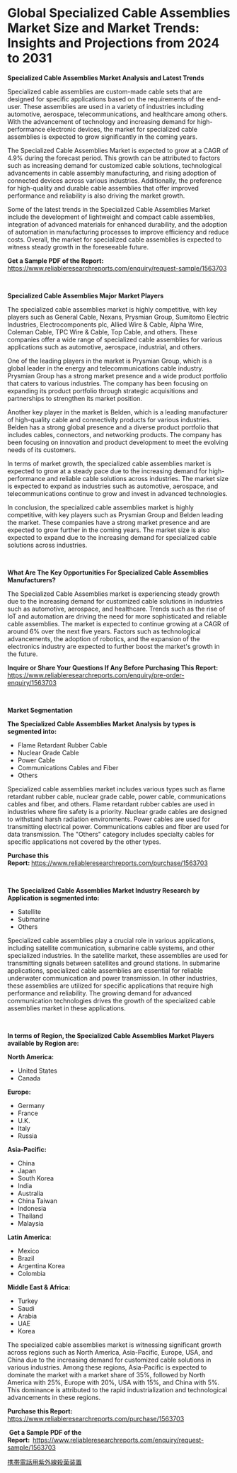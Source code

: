 <p><h1>Global Specialized Cable Assemblies Market Size and Market Trends: Insights and Projections from 2024 to 2031</h1></p><p><strong>Specialized Cable Assemblies Market Analysis and Latest Trends</strong></p>
<p><p>Specialized cable assemblies are custom-made cable sets that are designed for specific applications based on the requirements of the end-user. These assemblies are used in a variety of industries including automotive, aerospace, telecommunications, and healthcare among others. With the advancement of technology and increasing demand for high-performance electronic devices, the market for specialized cable assemblies is expected to grow significantly in the coming years.</p><p>The Specialized Cable Assemblies Market is expected to grow at a CAGR of 4.9% during the forecast period. This growth can be attributed to factors such as increasing demand for customized cable solutions, technological advancements in cable assembly manufacturing, and rising adoption of connected devices across various industries. Additionally, the preference for high-quality and durable cable assemblies that offer improved performance and reliability is also driving the market growth.</p><p>Some of the latest trends in the Specialized Cable Assemblies Market include the development of lightweight and compact cable assemblies, integration of advanced materials for enhanced durability, and the adoption of automation in manufacturing processes to improve efficiency and reduce costs. Overall, the market for specialized cable assemblies is expected to witness steady growth in the foreseeable future.</p></p>
<p><strong>Get a Sample PDF of the Report:&nbsp;</strong> <a href="https://www.reliableresearchreports.com/enquiry/request-sample/1563703">https://www.reliableresearchreports.com/enquiry/request-sample/1563703</a></p>
<p>&nbsp;</p>
<p><strong>Specialized Cable Assemblies Major Market Players</strong></p>
<p><p>The specialized cable assemblies market is highly competitive, with key players such as General Cable, Nexans, Prysmian Group, Sumitomo Electric Industries, Electrocomponents plc, Allied Wire & Cable, Alpha Wire, Coleman Cable, TPC Wire & Cable, Top Cable, and others. These companies offer a wide range of specialized cable assemblies for various applications such as automotive, aerospace, industrial, and others.</p><p>One of the leading players in the market is Prysmian Group, which is a global leader in the energy and telecommunications cable industry. Prysmian Group has a strong market presence and a wide product portfolio that caters to various industries. The company has been focusing on expanding its product portfolio through strategic acquisitions and partnerships to strengthen its market position.</p><p>Another key player in the market is Belden, which is a leading manufacturer of high-quality cable and connectivity products for various industries. Belden has a strong global presence and a diverse product portfolio that includes cables, connectors, and networking products. The company has been focusing on innovation and product development to meet the evolving needs of its customers.</p><p>In terms of market growth, the specialized cable assemblies market is expected to grow at a steady pace due to the increasing demand for high-performance and reliable cable solutions across industries. The market size is expected to expand as industries such as automotive, aerospace, and telecommunications continue to grow and invest in advanced technologies.</p><p>In conclusion, the specialized cable assemblies market is highly competitive, with key players such as Prysmian Group and Belden leading the market. These companies have a strong market presence and are expected to grow further in the coming years. The market size is also expected to expand due to the increasing demand for specialized cable solutions across industries.</p></p>
<p>&nbsp;</p>
<p><strong>What Are The Key Opportunities For Specialized Cable Assemblies Manufacturers?</strong></p>
<p><p>The Specialized Cable Assemblies market is experiencing steady growth due to the increasing demand for customized cable solutions in industries such as automotive, aerospace, and healthcare. Trends such as the rise of IoT and automation are driving the need for more sophisticated and reliable cable assemblies. The market is expected to continue growing at a CAGR of around 6% over the next five years. Factors such as technological advancements, the adoption of robotics, and the expansion of the electronics industry are expected to further boost the market's growth in the future.</p></p>
<p><strong>Inquire or Share Your Questions If Any Before Purchasing This Report:</strong> <a href="https://www.reliableresearchreports.com/enquiry/pre-order-enquiry/1563703">https://www.reliableresearchreports.com/enquiry/pre-order-enquiry/1563703</a></p>
<p>&nbsp;</p>
<p><strong>Market Segmentation</strong></p>
<p><strong>The Specialized Cable Assemblies Market Analysis by types is segmented into:</strong></p>
<p><ul><li>Flame Retardant Rubber Cable</li><li>Nuclear Grade Cable</li><li>Power Cable</li><li>Communications Cables and Fiber</li><li>Others</li></ul></p>
<p><p>Specialized cable assemblies market includes various types such as flame retardant rubber cable, nuclear grade cable, power cable, communications cables and fiber, and others. Flame retardant rubber cables are used in industries where fire safety is a priority. Nuclear grade cables are designed to withstand harsh radiation environments. Power cables are used for transmitting electrical power. Communications cables and fiber are used for data transmission. The "Others" category includes specialty cables for specific applications not covered by the other types.</p></p>
<p><strong>Purchase this Report:&nbsp;</strong><a href="https://www.reliableresearchreports.com/purchase/1563703">https://www.reliableresearchreports.com/purchase/1563703</a></p>
<p>&nbsp;</p>
<p><strong>The Specialized Cable Assemblies Market Industry Research by Application is segmented into:</strong></p>
<p><ul><li>Satellite</li><li>Submarine</li><li>Others</li></ul></p>
<p><p>Specialized cable assemblies play a crucial role in various applications, including satellite communication, submarine cable systems, and other specialized industries. In the satellite market, these assemblies are used for transmitting signals between satellites and ground stations. In submarine applications, specialized cable assemblies are essential for reliable underwater communication and power transmission. In other industries, these assemblies are utilized for specific applications that require high performance and reliability. The growing demand for advanced communication technologies drives the growth of the specialized cable assemblies market in these applications.</p></p>
<p>&nbsp;</p>
<p><strong>In terms of Region, the Specialized Cable Assemblies Market Players available by Region are:</strong></p>
<p>
    <p> <strong> North America: </strong>
        <ul>
            <li>United States</li>
            <li>Canada</li>
        </ul>
        </p> 
    <p> <strong> Europe: </strong>
        <ul>
            <li>Germany</li>
            <li>France</li>
            <li>U.K.</li>
            <li>Italy</li>
            <li>Russia</li>
        </ul>
        </p> 
    <p> <strong> Asia-Pacific: </strong>
        <ul>
            <li>China</li>
            <li>Japan</li>
            <li>South Korea</li>
            <li>India</li>
            <li>Australia</li>
            <li>China Taiwan</li>
            <li>Indonesia</li>
            <li>Thailand</li>
            <li>Malaysia</li>
        </ul>
        </p> 
    <p> <strong> Latin America: </strong>
        <ul>
            <li>Mexico</li>
            <li>Brazil</li>
            <li>Argentina Korea</li>
            <li>Colombia</li>
        </ul>
        </p> 
    <p> <strong> Middle East & Africa: </strong>
        <ul>
            <li>Turkey</li>
            <li>Saudi</li>
            <li>Arabia</li>
            <li>UAE</li>
            <li>Korea</li>
        </ul>
    </p>
    </p>
<p><p>The specialized cable assemblies market is witnessing significant growth across regions such as North America, Asia-Pacific, Europe, USA, and China due to the increasing demand for customized cable solutions in various industries. Among these regions, Asia-Pacific is expected to dominate the market with a market share of 35%, followed by North America with 25%, Europe with 20%, USA with 15%, and China with 5%. This dominance is attributed to the rapid industrialization and technological advancements in these regions.</p></p>
<p><strong>Purchase this Report: </strong><a href="https://www.reliableresearchreports.com/purchase/1563703">https://www.reliableresearchreports.com/purchase/1563703</a></p>
<p>&nbsp;<strong>Get a Sample PDF of the Report:&nbsp;&nbsp;</strong><a href="https://www.reliableresearchreports.com/enquiry/request-sample/1563703">https://www.reliableresearchreports.com/enquiry/request-sample/1563703</a></p>
<p><strong></strong></p>
<p><p><a href="https://github.com/nxboeu02965442/Market-Research-Report-List-1/blob/main/388426312752.md">携帯電話用紫外線殺菌装置</a></p></p>
